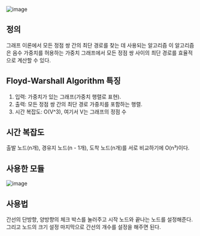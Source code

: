
![image](https://github.com/user-attachments/assets/d43d940e-fc60-4b5a-b01b-109c5ef6819b)

## 정의
그래프 이론에서 모든 정점 쌍 간의 최단 경로를 찾는 데 사용되는 알고리즘 
이 알고리즘은 음수 가중치를 허용하는 가중치 그래프에서 모든 정점 쌍 사이의 최단 경로를 효율적으로 계산할 수 있다.
## Floyd-Warshall Algorithm 특징
1. 입력: 가중치가 있는 그래프(가중치 행렬로 표현).
2. 출력: 모든 정점 쌍 간의 최단 경로 가중치를 포함하는 행렬.
3. 시간 복잡도: O(V^3), 여기서 V는 그래프의 정점 수

## 시간 복잡도
출발 노드(n개), 경유지 노드(n - 1개), 도착 노드(n개)를 서로 비교하기에 O(n³)이다.

## 사용한 모듈
![image](https://github.com/user-attachments/assets/4e3b0dea-ff69-4a1c-a643-916e293dc76f)

## 사용법
간선의 단방향, 양방향의 체크 박스를 눌러주고 시작 노드와 끝나는 노드를 설정해준다. 그리고 노드의 크기 설정 마지막으로 간선의 개수를 설정을 해주면 된다.
